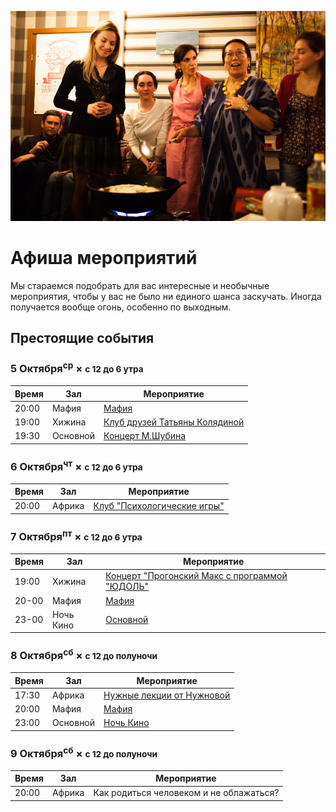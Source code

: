 ![](/assets/-lGx_mSYpPQ.jpg)
# Афиша мероприятий

Мы стараемся подобрать для вас интересные и необычные мероприятия, чтобы у вас не было ни единого шанса заскучать. Иногда получается вообще огонь, особенно по выходным.

## Престоящие события

### 5 Октября<sup class="small">ср</sup> &times; <small>с 12 до 6 утра</small>

| Время | Зал                             | Мероприятие                |
| ------| ------------------------------- | -------------------------- |
| 20:00 | Мафия |[Мафия](vk.com/tompsonmaf)|
| 19:00 | Хижина |  [Клуб друзей Татьяны Колядиной](vk.com/belly_yoga_friends)    |
| 19:30 | Основной | [Концерт М.Шубина](vk.com/event129818109) |


### 6 Октября<sup class="small">чт</sup> &times; <small>с 12 до 6 утра</small>

| Время | Зал                             | Мероприятие                |
| ------| ------------------------------- | -------------------------- |
| 20:00 |Африка |[Клуб "Психологические игры"](https://vk.com/person_game_1115)|


### 7 Октября<sup class="small">пт</sup> &times; <small>с 12 до 6 утра</small>

| Время | Зал                             | Мероприятие                |
| ------| ------------------------------- | -------------------------- |
| 19:00 | Хижина |[Концерт "Прогонский Макс с программой "ЮДОЛЬ"](https://vk.com/spbprogonsky)|
| 20-00 | Мафия |[Мафия](vk.com/tompsonmaf)|
| 23-00 | Ночь Кино |[Основной](https://vk.com/fdfp_23plus)|



### 8 Октября<sup class="small">сб</sup> &times; <small>с 12 до полуночи</small>

| Время | Зал                             | Мероприятие                |
| ------| ------------------------------- | -------------------------- |
| 17:30 | Африка |[Нужные лекции от Нужновой](vk.com/event129735546)|
| 20:00 | Мафия |[Мафия](vk.com/tompsonmaf)|
| 23:00 | Основной |[Ночь Кино](https://vk.com/fdfp_23plus)|

### 9 Октября<sup class="small">сб</sup> &times; <small>с 12 до полуночи</small>

| Время | Зал                             | Мероприятие                |
| ------| ------------------------------- | -------------------------- |
| 20:00 | Африка |Как родиться человеком и не облажаться?|

